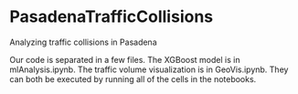 # PasadenaTrafficCollisions
Analyzing traffic collisions in Pasadena

Our code is separated in a few files. The XGBoost model is in mlAnalysis.ipynb. The traffic volume visualization is in GeoVis.ipynb. They can both be executed by running all of the cells in the notebooks. 
